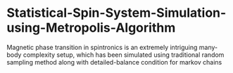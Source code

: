 # Statistical-Spin-System-Simulation-using-Metropolis-Algorithm
Magnetic phase transition in spintronics is an extremely intriguing many-body complexity setup, which has been simulated using traditional random sampling method along with detailed-balance condition for markov chains
